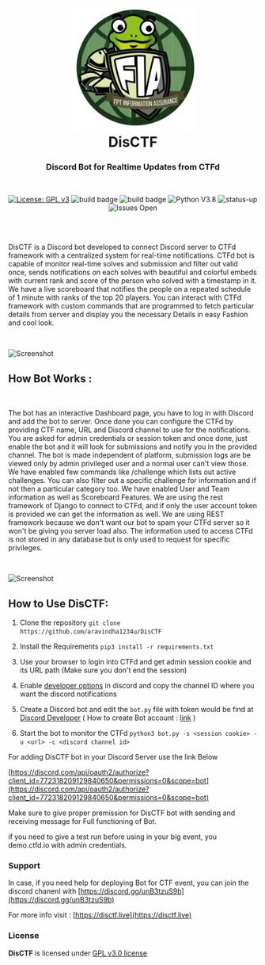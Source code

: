 <h1 align="center">
<br>
<a href="https://disctf.live"><img src="./images/logo_circle.png" alt="Logo" width="250px" height="250px"></a>
<br>
DisCTF
</h1>
<h3 align="center">Discord Bot for Realtime Updates from CTFd</h3>
<br>
<p align="center">
<a href="https://www.gnu.org/licenses/gpl-3.0"><img src="https://img.shields.io/badge/License-GPLv3-blue.svg" alt="License: GPL v3"></a>
<img src="https://img.shields.io/badge/build-passed-brightgreen" alt="build badge">
<img src="https://img.shields.io/badge/dependencies-up%20to%20date-066da5" alt="build badge">
<img src="https://img.shields.io/badge/python-v3.7-blue" alt="Python V3.8">
<img src="https://img.shields.io/badge/Status-up-brightgreen" alt="status-up">
<img src="https://img.shields.io/badge/issues-open-yellow" alt="Issues Open">
</p>
<br><br>

DisCTF is a Discord bot developed to connect Discord server to CTFd framework with a centralized system for real-time notifications. CTFd bot is capable of monitor real-time solves and submission and filter out valid once, sends notifications on each solves with beautiful and colorful embeds with current rank and score of the person who solved with a timestamp in it. We have a live scoreboard that notifies the people on a repeated schedule of 1 minute with ranks of the top 20 players. You can interact with CTFd framework with custom commands that are programmed to fetch particular details from server and display you the necessary Details in easy Fashion and cool look.

<br>

![Screenshot](https://aravindha1234u.github.io/DiscCTF/static/images/intro2.png)

## How Bot Works :
<br>

The bot has an interactive Dashboard page, you have to log in with Discord and add the bot to server. Once done you can configure the CTFd by providing CTF name, URL and Discord channel to use for the notifications. You are asked for admin credentials or session token and once done, just enable the bot and it will look for submissions and notify you in the provided channel. The bot is made independent of platform, submission logs are be viewed only by admin privileged user and a normal user can't view those. We have enabled few commands like /challenge which lists out active challenges. You can also filter out a specific challenge for information and if not then a particular category too. We have enabled User and Team information as well as Scoreboard Features. We are using the rest framework of Django to connect to CTFd, and if only the user account token is provided we can get the information as well. We are using REST framework because we don't want our bot to spam your CTFd server so it won't be giving you server load also. The information used to access CTFd is not stored in any database but is only used to request for specific privileges.

<br>

![Screenshot](https://aravindha1234u.github.io/assets/img/portfolio/bot1.png)

## How to Use DisCTF:

1. Clone the repository `git clone https://github.com/aravindha1234u/DisCTF`

2. Install the Requirements `pip3 install -r requirements.txt`

3. Use your browser to login into CTFd and get admin session cookie and its URL path (Make sure you don't end the session)

4. Enable [developer options](https://support.discord.com/hc/en-us/articles/206346498-Where-can-I-find-my-User-Server-Message-ID-) in discord and copy the channel ID where you want the discord notifications

5. Create a Discord bot and edit the `bot.py` file with token would be find at [Discord Developer](https://discord.com/developers/applications) ( How to create Bot account : [link](https://discordpy.readthedocs.io/en/latest/discord.html) )

6. Start the bot to monitor the CTFd `python3 bot.py -s <session cookie> -u <url> -c <discord channel id>`

For adding DisCTF bot in your Discord Server use the link Below

[https://discord.com/api/oauth2/authorize?client_id=772318209129840650&permissions=0&scope=bot](https://discord.com/api/oauth2/authorize?client_id=772318209129840650&permissions=0&scope=bot)

Make sure to give proper premission for DisCTF bot with sending and receiving message for Full functioning of Bot.

if you need to give a test run before using in your big event, you demo.ctfd.io with admin credentials. 

### Support

In case, if you need help for deploying Bot for CTF event, you can join the discord chanenl with [https://discord.gg/unB3tzuS9b](https://discord.gg/unB3tzuS9b)

For more info visit : [https://disctf.live](https://disctf.live)

### License

**DisCTF** is licensed under [GPL v3.0 license](https://www.gnu.org/licenses/gpl-3.0.en.html)
